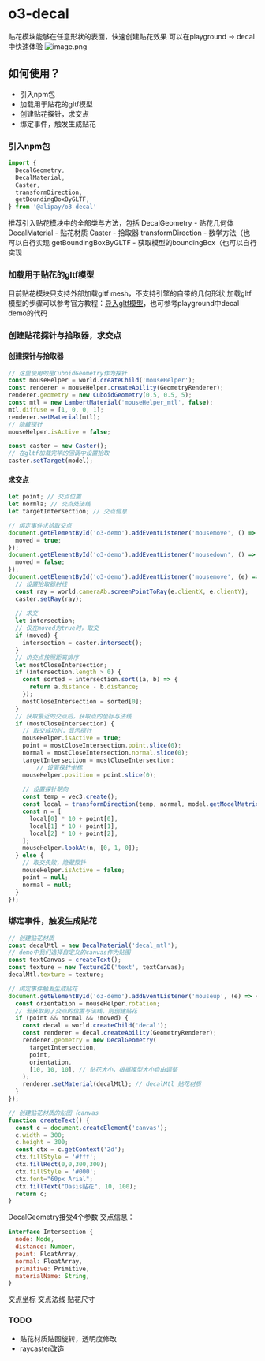 # o3-decal
贴花模块能够在任意形状的表面，快速创建贴花效果
可以在playground -> decal 中快速体验
![image.png](https://intranetproxy.alipay.com/skylark/lark/0/2020/png/76063/1578471266950-777fd6f1-9688-46f0-86ea-ac8dbcff2d8f.png#align=left&display=inline&height=270&name=image.png&originHeight=750&originWidth=968&size=70182&status=done&style=none&width=349)
## 如何使用？

- 引入npm包
- 加载用于贴花的gltf模型
- 创建贴花探针，求交点
- 绑定事件，触发生成贴花

### 引入npm包
```javascript
import {
  DecalGeometry,
  DecalMaterial,
  Caster,
  transformDirection,
  getBoundingBoxByGLTF,
} from '@alipay/o3-decal'
```

推荐引入贴花模块中的全部类与方法，包括
DecalGeometry - 贴花几何体
DecalMaterial - 贴花材质
Caster - 拾取器
transformDirection - 数学方法（也可以自行实现
getBoundingBoxByGLTF - 获取模型的boundingBox（也可以自行实现

### 加载用于贴花的gltf模型
目前贴花模块只支持外部加载gltf mesh，不支持引擎的自带的几何形状
加载gltf模型的步骤可以参考官方教程：[导入gltf模型](https://oasis3d.alipay.com/tutorial/gltf.html)，也可参考playground中decal demo的代码

### 创建贴花探针与拾取器，求交点
#### 创建探针与拾取器
```javascript
// 这里使用的是CuboidGeometry作为探针
const mouseHelper = world.createChild('mouseHelper');
const renderer = mouseHelper.createAbility(GeometryRenderer);
renderer.geometry = new CuboidGeometry(0.5, 0.5, 5);
const mtl = new LambertMaterial('mouseHelper_mtl', false); 
mtl.diffuse = [1, 0, 0, 1];
renderer.setMaterial(mtl);
// 隐藏探针
mouseHelper.isActive = false;

const caster = new Caster();
// 在gltf加载完毕的回调中设置拾取
caster.setTarget(model);
```

#### 求交点
```javascript
let point; // 交点位置
let normla; // 交点处法线
let targetIntersection; // 交点信息

// 绑定事件求拾取交点
document.getElementById('o3-demo').addEventListener('mousemove', () => {
  moved = true;
});
document.getElementById('o3-demo').addEventListener('mousedown', () => {
  moved = false;
});
document.getElementById('o3-demo').addEventListener('mousemove', (e) => {
  // 设置拾取器射线
  const ray = world.cameraAb.screenPointToRay(e.clientX, e.clientY);
  caster.setRay(ray);
	
  // 求交
  let intersection;
  // 仅在moved为true时，取交
  if (moved) {
    intersection = caster.intersect();
  }
  // 讲交点按照距离排序
  let mostCloseIntersection;
  if (intersection.length > 0) {
    const sorted = intersection.sort((a, b) => {
      return a.distance - b.distance;
    });
    mostCloseIntersection = sorted[0];
  }
  // 获取最近的交点后，获取点的坐标与法线
  if (mostCloseIntersection) {
    // 取交成功时，显示探针
    mouseHelper.isActive = true;
    point = mostCloseIntersection.point.slice(0);
    normal = mostCloseIntersection.normal.slice(0);
    targetIntersection = mostCloseIntersection;
		// 设置探针坐标
    mouseHelper.position = point.slice(0);
		
    // 设置探针朝向
    const temp = vec3.create();
    const local = transformDirection(temp, normal, model.getModelMatrix());
    const n = [
      local[0] * 10 + point[0],
      local[1] * 10 + point[1],
      local[2] * 10 + point[2],
    ];
    mouseHelper.lookAt(n, [0, 1, 0]);
  } else {
    // 取交失败，隐藏探针
    mouseHelper.isActive = false;
    point = null;
    normal = null;
  }
});
```

### 绑定事件，触发生成贴花
```javascript
// 创建贴花材质
const decalMtl = new DecalMaterial('decal_mtl');
// demo中我们选择自定义的canvas作为贴图
const textCanvas = createText();
const texture = new Texture2D('text', textCanvas);
decalMtl.texture = texture;

// 绑定事件触发生成贴花
document.getElementById('o3-demo').addEventListener('mouseup', (e) => {
  const orientation = mouseHelper.rotation;
  // 若获取到了交点的位置与法线，则创建贴花
  if (point && normal && !moved) {
    const decal = world.createChild('decal');
    const renderer = decal.createAbility(GeometryRenderer);
    renderer.geometry = new DecalGeometry(
      targetIntersection,
      point,
      orientation,
      [10, 10, 10], // 贴花大小，根据模型大小自由调整
    );
    renderer.setMaterial(decalMtl); // decalMtl 贴花材质
  }
});

// 创建贴花材质的贴图（canvas
function createText() {
  const c = document.createElement('canvas');
  c.width = 300;
  c.height = 300;
  const ctx = c.getContext('2d');
  ctx.fillStyle = '#fff';
  ctx.fillRect(0,0,300,300);
  ctx.fillStyle = '#000';
  ctx.font="60px Arial";
  ctx.fillText("Oasis贴花", 10, 100);
  return c;
}
```

DecalGeometry接受4个参数
交点信息：
```javascript
interface Intersection {
  node: Node,
  distance: Number,
  point: FloatArray,
  normal: FloatArray,
  primitive: Primitive,
  materialName: String,
}
```
交点坐标
交点法线
贴花尺寸

### TODO

- 贴花材质贴图旋转，透明度修改
- raycaster改造

